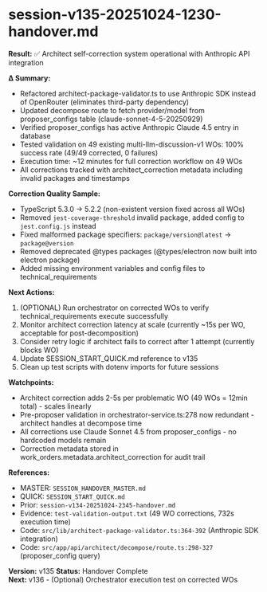 # session-v135-20251024-1230-handover.md

**Result:** ✅ Architect self-correction system operational with Anthropic API integration

**Δ Summary:**
- Refactored architect-package-validator.ts to use Anthropic SDK instead of OpenRouter (eliminates third-party dependency)
- Updated decompose route to fetch provider/model from proposer_configs table (claude-sonnet-4-5-20250929)
- Verified proposer_configs has active Anthropic Claude 4.5 entry in database
- Tested validation on 49 existing multi-llm-discussion-v1 WOs: 100% success rate (49/49 corrected, 0 failures)
- Execution time: ~12 minutes for full correction workflow on 49 WOs
- All corrections tracked with architect_correction metadata including invalid packages and timestamps

**Correction Quality Sample:**
- TypeScript 5.3.0 → 5.2.2 (non-existent version fixed across all WOs)
- Removed `jest-coverage-threshold` invalid package, added config to `jest.config.js` instead  
- Fixed malformed package specifiers: `package/version@latest` → `package@version`
- Removed deprecated @types packages (@types/electron now built into electron package)
- Added missing environment variables and config files to technical_requirements

**Next Actions:**
1. (OPTIONAL) Run orchestrator on corrected WOs to verify technical_requirements execute successfully
2. Monitor architect correction latency at scale (currently ~15s per WO, acceptable for post-decomposition)
3. Consider retry logic if architect fails to correct after 1 attempt (currently blocks WO)
4. Update SESSION_START_QUICK.md reference to v135
5. Clean up test scripts with dotenv imports for future sessions

**Watchpoints:**
- Architect correction adds 2-5s per problematic WO (49 WOs = 12min total) - scales linearly
- Pre-proposer validation in orchestrator-service.ts:278 now redundant - architect handles at decompose time
- All corrections use Claude Sonnet 4.5 from proposer_configs - no hardcoded models remain
- Correction metadata stored in work_orders.metadata.architect_correction for audit trail

**References:**
- MASTER: `SESSION_HANDOVER_MASTER.md`
- QUICK: `SESSION_START_QUICK.md`
- Prior: `session-v134-20251024-2345-handover.md`
- Evidence: `test-validation-output.txt` (49 WO corrections, 732s execution time)
- Code: `src/lib/architect-package-validator.ts:364-392` (Anthropic SDK integration)
- Code: `src/app/api/architect/decompose/route.ts:298-327` (proposer_config query)

**Version:** v135
**Status:** Handover Complete  
**Next:** v136 - (Optional) Orchestrator execution test on corrected WOs
